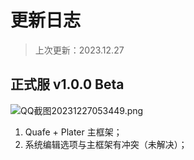 # 更新日志

> 上次更新：2023.12.27



## 正式服 v1.0.0 Beta

![QQ截图20231227053449.png](https://s2.loli.net/2023/12/27/6vqb7eGVu3JUizC.png)

1. Quafe + Plater 主框架；
2. 系统编辑选项与主框架有冲突（未解决）；